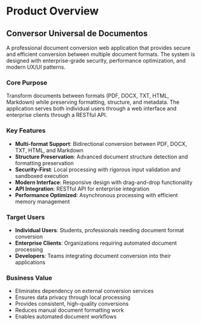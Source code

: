 # Product Overview

## Conversor Universal de Documentos

A professional document conversion web application that provides secure and efficient conversion between multiple document formats. The system is designed with enterprise-grade security, performance optimization, and modern UX/UI patterns.

### Core Purpose
Transform documents between formats (PDF, DOCX, TXT, HTML, Markdown) while preserving formatting, structure, and metadata. The application serves both individual users through a web interface and enterprise clients through a RESTful API.

### Key Features
- **Multi-format Support**: Bidirectional conversion between PDF, DOCX, TXT, HTML, and Markdown
- **Structure Preservation**: Advanced document structure detection and formatting preservation
- **Security-First**: Local processing with rigorous input validation and sandboxed execution
- **Modern Interface**: Responsive design with drag-and-drop functionality
- **API Integration**: RESTful API for enterprise integration
- **Performance Optimized**: Asynchronous processing with efficient memory management

### Target Users
- **Individual Users**: Students, professionals needing document format conversion
- **Enterprise Clients**: Organizations requiring automated document processing
- **Developers**: Teams integrating document conversion into their applications

### Business Value
- Eliminates dependency on external conversion services
- Ensures data privacy through local processing
- Provides consistent, high-quality conversions
- Reduces manual document formatting work
- Enables automated document workflows